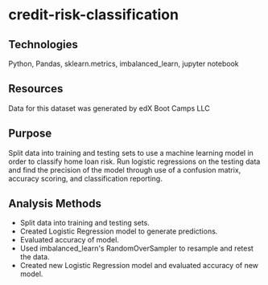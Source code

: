 # credit-risk-classification
 
## Technologies
  Python, Pandas, sklearn.metrics, imbalanced_learn, jupyter notebook

## Resources
 Data for this dataset was generated by edX Boot Camps LLC
 
 ## Purpose
  Split data into training and testing sets to use a machine learning model in order to classify home loan risk. Run logistic regressions on the testing data and find the precision of the model through use of a confusion matrix, accuracy scoring, and classification reporting. 
  
 ## Analysis Methods
  - Split data into training and testing sets.
  - Created Logistic Regression model to generate predictions.
  - Evaluated accuracy of model.
  - Used imbalanced_learn's RandomOverSampler to resample and retest the data.
  - Created new Logistic Regression model and evaluated accuracy of new model.
